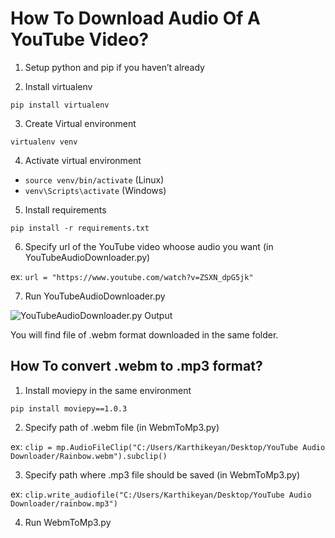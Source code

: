 # How To Download Audio Of A YouTube Video?

1. Setup python and pip if you haven’t already

2. Install virtualenv

`pip install virtualenv`

3. Create Virtual environment

`virtualenv venv`

4. Activate virtual environment

- `source venv/bin/activate` (Linux)
- `venv\Scripts\activate` (Windows)

5. Install requirements

`pip install -r requirements.txt`

6. Specify url of the YouTube video whoose audio you want (in YouTubeAudioDownloader.py)

ex: `url = "https://www.youtube.com/watch?v=ZSXN_dpG5jk"`

7. Run YouTubeAudioDownloader.py

![YouTubeAudioDownloader.py Output](https://i.postimg.cc/htwd362f/Output.png)

You will find file of .webm format downloaded in the same folder.

## How To convert .webm to .mp3 format?

1. Install moviepy in the same environment

`pip install moviepy==1.0.3`

2. Specify path of .webm file (in WebmToMp3.py)

ex: `clip = mp.AudioFileClip("C:/Users/Karthikeyan/Desktop/YouTube Audio Downloader/Rainbow.webm").subclip()`

3. Specify path where .mp3 file should be saved (in WebmToMp3.py)

ex: `clip.write_audiofile("C:/Users/Karthikeyan/Desktop/YouTube Audio Downloader/rainbow.mp3")`

4. Run WebmToMp3.py
